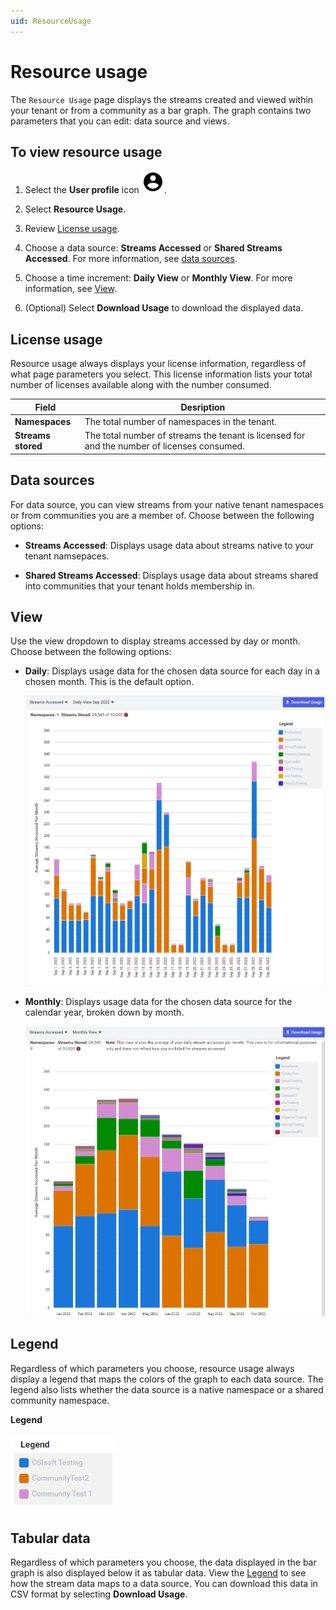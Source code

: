```yaml
---
uid: ResourceUsage
---
```


# Resource usage

The `Resource Usage` page displays the streams created and viewed within your tenant or from a community as a bar graph. The graph contains two parameters that you can edit: data source and views.  

## To view resource usage

1. Select the **User profile** icon ![User Profile icon](../../_icons/default/account-circle.svg).

1. Select **Resource Usage**.

1. Review [License usage](#license-usage).

1. Choose a data source: **Streams Accessed** or **Shared Streams Accessed**. For more information, see [data sources](#data-sources).

1. Choose a time increment: **Daily View** or **Monthly View**. For more information, see [View](#view).

1. (Optional) Select **Download Usage** to download  the displayed data.

## License usage

Resource usage always displays your license information, regardless of what page parameters you select. This license information lists your total number of licenses available along with the number consumed.

Field | Desription
--|--
**Namespaces** | The total number of namespaces in the tenant.
**Streams stored** | The total number of streams the tenant is licensed for and the number of licenses consumed.

## Data sources

For data source, you can view streams from your native tenant namespaces or from communities you are a member of. Choose between the following options:

- **Streams Accessed**: Displays usage data about streams native to your tenant namsepaces.

- **Shared Streams Accessed**: Displays usage data about streams shared into communities that your tenant holds membership in.

## View

Use the view dropdown to display streams accessed by day or month. Choose between the following options:

- **Daily**: Displays usage data for the chosen data source for each day in a chosen month. This is the default option.

	![streams accessed daily](../../communities/images/streams-accessed-daily.png)

- **Monthly**: Displays usage data for the chosen data source for the calendar year, broken down by month.

	![streams accessed monthly](../../communities/images/streams-accessed-monthly.png)

## Legend

Regardless of which parameters you choose, resource usage always display a legend that maps the colors of the graph to each data source. The legend also lists whether the data source is a native namespace or a shared community namespace. 

**Legend**

![legend](../../communities/images/legend.png)

## Tabular data

Regardless of which parameters you choose, the data displayed in the bar graph is also displayed below it as tabular data. View the [Legend](#legend) to see how the stream data maps to a data source. You can download this data in CSV format by selecting **Download Usage**.